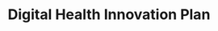 ---
# This topic lives at
# https://digital.gov/topics/digital-health-innovation-plan

slug: "digital-health-innovation-plan"

# Topic Title
title: "Digital Health Innovation Plan"

# description — keep it short and clear
summary: ""


# Weight
weight: 1

# For more information on managing topics,
# see https://github.com/GSA/digitalgov.gov/wiki
---